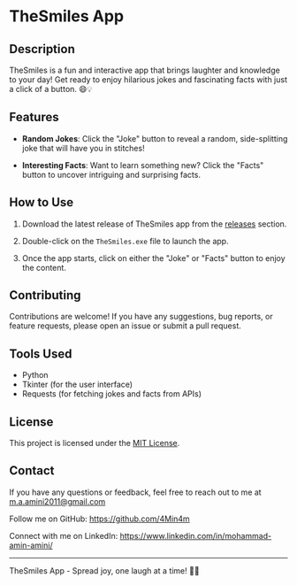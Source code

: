 # TheSmiles App

## Description

TheSmiles is a fun and interactive app that brings laughter and knowledge to your day! Get ready to enjoy hilarious jokes and fascinating facts with just a click of a button. 😄💡

## Features

- **Random Jokes**: Click the "Joke" button to reveal a random, side-splitting joke that will have you in stitches!

- **Interesting Facts**: Want to learn something new? Click the "Facts" button to uncover intriguing and surprising facts.

## How to Use

1. Download the latest release of TheSmiles app from the [releases](https://github.com/yourusername/TheSmilesApp/releases) section.

2. Double-click on the `TheSmiles.exe` file to launch the app.

3. Once the app starts, click on either the "Joke" or "Facts" button to enjoy the content.

## Contributing

Contributions are welcome! If you have any suggestions, bug reports, or feature requests, please open an issue or submit a pull request.

## Tools Used

- Python
- Tkinter (for the user interface)
- Requests (for fetching jokes and facts from APIs)

## License

This project is licensed under the [MIT License](LICENSE).

## Contact

If you have any questions or feedback, feel free to reach out to me at m.a.amini2011@gmail.com

Follow me on GitHub: https://github.com/4Min4m

Connect with me on LinkedIn: https://www.linkedin.com/in/mohammad-amin-amini/

---
TheSmiles App - Spread joy, one laugh at a time! 🚀🎉
